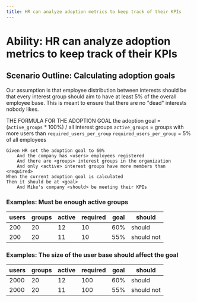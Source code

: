 ```yaml
---
title: HR can analyze adoption metrics to keep track of their KPIs
---
```


# Ability: HR can analyze adoption metrics to keep track of their KPIs

## Scenario Outline: Calculating adoption goals

Our assumption is that employee distribution
between interests should be that every
interest group should aim to have at least 5%
of the overall employee base. This is meant to ensure
that there are no "dead" interests nobody
likes.

THE FORMULA FOR THE ADOPTION GOAL
the adoption goal = (`active_groups` * 100%) / all interest groups
`active_groups` = groups with more users than `required_users_per_group`
`required_users_per_group` = 5% of all employees

```gherkin
Given HR set the adoption goal to 60%
    And the company has <users> employees registered
    And there are <groups> interest groups in the organization
    And only <active> interest groups have more members than <required>
When the current adoption goal is calculated
Then it should be at <goal>
    And Mike's company <should> be meeting their KPIs
```

### Examples: Must be enough active groups

| users | groups | active | required | goal | should     |
| --- | --- | --- | --- | --- | --- |
| 200   | 20     | 12     | 10       | 60%  | should     |
| 200   | 20     | 11     | 10       | 55%  | should not |

### Examples: The size of the user base should affect the goal

| users | groups | active | required | goal | should     |
| --- | --- | --- | --- | --- | --- |
| 2000  | 20     | 12     | 100      | 60%  | should     |
| 2000  | 20     | 11     | 100      | 55%  | should not |
